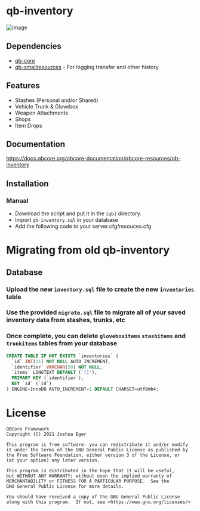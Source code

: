 # qb-inventory
![image](https://github.com/user-attachments/assets/01166470-4e1a-4d7b-808a-ed3de1133daa)

## Dependencies
- [qb-core](https://github.com/qbcore-framework/qb-core)
- [qb-smallresources](https://github.com/qbcore-framework/qb-smallresources) - For logging transfer and other history

## Features
- Stashes (Personal and/or Shared)
- Vehicle Trunk & Glovebox
- Weapon Attachments
- Shops
- Item Drops

## Documentation
https://docs.qbcore.org/qbcore-documentation/qbcore-resources/qb-inventory

## Installation
### Manual
- Download the script and put it in the `[qb]` directory.
- Import `qb-inventory.sql` in your database
- Add the following code to your server.cfg/resouces.cfg

# Migrating from old qb-inventory

## Database
### Upload the new `inventory.sql` file to create the new `inventories` table
### Use the provided `migrate.sql` file to migrate all of your saved inventory data from stashes, trunks, etc
### Once complete, you can delete `gloveboxitems` `stashitems` and `trunkitems` tables from your database
```sql
CREATE TABLE IF NOT EXISTS `inventories` (
  `id` INT(11) NOT NULL AUTO_INCREMENT,
  `identifier` VARCHAR(50) NOT NULL,
  `items` LONGTEXT DEFAULT ('[]'),
  PRIMARY KEY (`identifier`),
  KEY `id` (`id`)
) ENGINE=InnoDB AUTO_INCREMENT=1 DEFAULT CHARSET=utf8mb4;
```

# License

    QBCore Framework
    Copyright (C) 2021 Joshua Eger

    This program is free software: you can redistribute it and/or modify
    it under the terms of the GNU General Public License as published by
    the Free Software Foundation, either version 3 of the License, or
    (at your option) any later version.

    This program is distributed in the hope that it will be useful,
    but WITHOUT ANY WARRANTY; without even the implied warranty of
    MERCHANTABILITY or FITNESS FOR A PARTICULAR PURPOSE.  See the
    GNU General Public License for more details.

    You should have received a copy of the GNU General Public License
    along with this program.  If not, see <https://www.gnu.org/licenses/>
